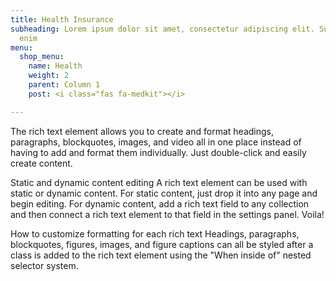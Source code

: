 ```yaml
---
title: Health Insurance
subheading: Lorem ipsum dolor sit amet, consectetur adipiscing elit. Suspendisse varius
  enim
menu:
  shop_menu:
    name: Health
    weight: 2
    parent: Column 1
    post: <i class="fas fa-medkit"></i>

---
```

The rich text element allows you to create and format headings, paragraphs, blockquotes, images, and video all in one place instead of having to add and format them individually. Just double-click and easily create content.

Static and dynamic content editing
A rich text element can be used with static or dynamic content. For static content, just drop it into any page and begin editing. For dynamic content, add a rich text field to any collection and then connect a rich text element to that field in the settings panel. Voila!

How to customize formatting for each rich text
Headings, paragraphs, blockquotes, figures, images, and figure captions can all be styled after a class is added to the rich text element using the "When inside of" nested selector system.